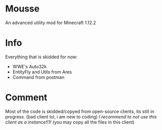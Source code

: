 # Mousse
An advanced utility mod for Minecraft 1.12.2
# Info
Everything that is skidded for now:
- WWE's Auto32k
- EntityFly and Utils from Ares
- Command from postman
# Comment
Most of the code is skidded/copyed from open-source clients, its still in progress. (bad client lol, i am new to coding)
*I recommend to not use this client as a instance!!1!* (you may copy all the files in this client)
